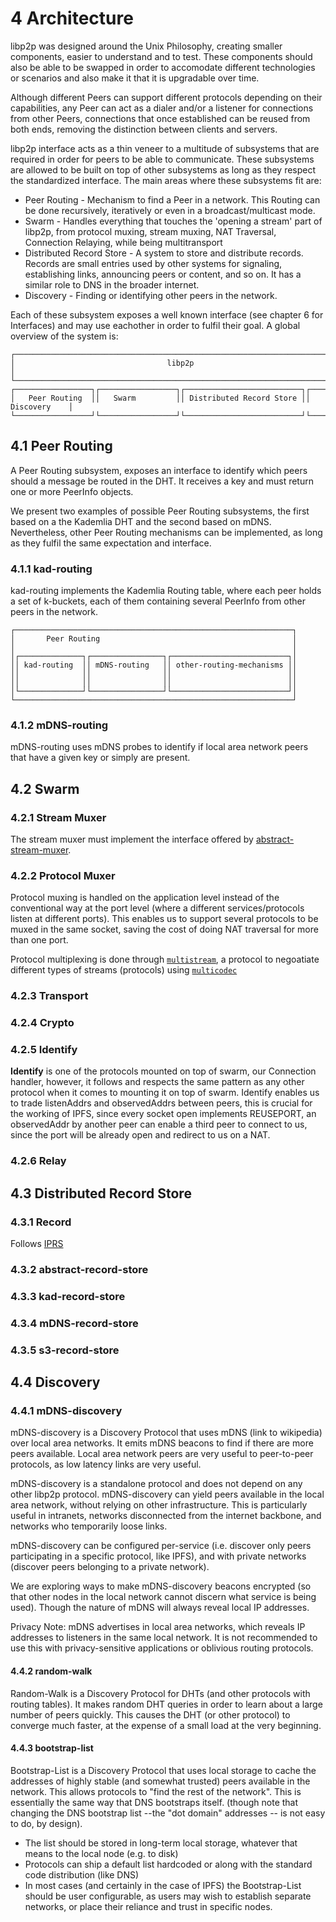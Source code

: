4 Architecture
==============

libp2p was designed around the Unix Philosophy, creating smaller components, easier to understand and to test. These components should also be able to be swapped in order to accomodate different technologies or scenarios and also make it that it is upgradable over time.

Although different Peers can support different protocols depending on their capabilities, any Peer can act as a dialer and/or a listener for connections from other Peers, connections that once established can be reused from both ends, removing the distinction between clients and servers.

libp2p interface acts as a thin veneer to a multitude of subsystems that are required in order for peers to be able to communicate. These subsystems are allowed to be built on top of other subsystems as long as they respect the standardized interface. The main areas where these subsystems fit are:

- Peer Routing - Mechanism to find a Peer in a network. This Routing can be done recursively, iteratively or even in a broadcast/multicast mode.
- Swarm - Handles everything that touches the 'opening a stream' part of libp2p, from protocol muxing, stream muxing, NAT Traversal, Connection Relaying, while being multitransport
- Distributed Record Store - A system to store and distribute records. Records are small entries used by other systems for signaling, establishing links, announcing peers or content, and so on. It has a similar role to DNS in the broader internet.
- Discovery - Finding or identifying other peers in the network.

Each of these subsystem exposes a well known interface (see chapter 6 for Interfaces) and may use eachother in order to fulfil their goal. A global overview of the system is:

```
┌─────────────────────────────────────────────────────────────────────────────────┐
│                                  libp2p                                         │
└─────────────────────────────────────────────────────────────────────────────────┘
┌─────────────────┐┌─────────────────┐┌──────────────────────────┐┌───────────────┐
│   Peer Routing  ││   Swarm         ││ Distributed Record Store ││  Discovery    │
└─────────────────┘└─────────────────┘└──────────────────────────┘└───────────────┘
```

## 4.1 Peer Routing

A Peer Routing subsystem, exposes an interface to identify which peers should a message be routed in the DHT. It receives a key and must return one or more PeerInfo objects.

We present two examples of possible Peer Routing subsystems, the first based on a the Kademlia DHT and the second based on mDNS. Nevertheless, other Peer Routing mechanisms can be implemented, as long as they fulfil the same expectation and interface.

### 4.1.1 kad-routing

kad-routing implements the Kademlia Routing table, where each peer holds a set of k-buckets, each of them containing several PeerInfo from other peers in the network. 

```
┌──────────────────────────────────────────────────────────────┐
│       Peer Routing                                           │
│                                                              │
│┌──────────────┐┌────────────────┐┌──────────────────────────┐│
││ kad-routing  ││ mDNS-routing   ││ other-routing-mechanisms ││
││              ││                ││                          ││
││              ││                ││                          ││
│└──────────────┘└────────────────┘└──────────────────────────┘│
└──────────────────────────────────────────────────────────────┘
```

### 4.1.2 mDNS-routing

mDNS-routing uses mDNS probes to identify if local area network peers that have a given key or simply are present.




## 4.2 Swarm

### 4.2.1 Stream Muxer

The stream muxer must implement the interface offered by [abstract-stream-muxer](https://github.com/diasdavid/abstract-stream-muxer).

### 4.2.2 Protocol Muxer

Protocol muxing is handled on the application level instead of the conventional way at the port level (where a different services/protocols listen at different ports). This enables us to support several protocols to be muxed in the same socket, saving the cost of doing NAT traversal for more than one port.

Protocol multiplexing is done through [`multistream`](https://github.com/jbenet/multistream), a protocol to negoatiate different types of streams (protocols) using [`multicodec`](https://github.com/jbenet/multicodec)

### 4.2.3 Transport

### 4.2.4 Crypto

### 4.2.5 Identify

**Identify** is one of the protocols mounted on top of swarm, our Connection handler, however, it follows and respects the same pattern as any other protocol when it comes to mounting it on top of swarm. Identify enables us to trade listenAddrs and observedAddrs between peers, this is crucial for the working of IPFS, since every socket open implements REUSEPORT, an observedAddr by another peer can enable a third peer to connect to us, since the port will be already open and redirect to us on a NAT.

### 4.2.6 Relay












## 4.3 Distributed Record Store

### 4.3.1 Record

Follows [IPRS](https://github.com/ipfs/specs/tree/master/records)

### 4.3.2 abstract-record-store

### 4.3.3 kad-record-store

### 4.3.4 mDNS-record-store

### 4.3.5 s3-record-store










## 4.4 Discovery

### 4.4.1 mDNS-discovery

mDNS-discovery is a Discovery Protocol that uses mDNS (link to wikipedia) over local area networks. It emits mDNS beacons to find if there are more peers available. Local area network peers are very useful to peer-to-peer protocols, as low latency links are very useful.

mDNS-discovery is a standalone protocol and does not depend on any other libp2p protocol. mDNS-discovery can yield peers available in the local area network, without relying on other infrastructure. This is particularly useful in intranets, networks disconnected from the internet backbone, and networks who temporarily loose links.

mDNS-discovery can be configured per-service (i.e. discover only peers participating in a specific protocol, like IPFS), and with private networks (discover peers belonging to a private network).

We are exploring ways to make mDNS-discovery beacons encrypted (so that other nodes in the local network cannot discern what service is being used). Though the nature of mDNS will always reveal local IP addresses.

Privacy Note: mDNS advertises in local area networks, which reveals IP addresses to listeners in the same local network. It is not recommended to use this with privacy-sensitive applications or oblivious routing protocols.

#### 4.4.2 random-walk

Random-Walk is a Discovery Protocol for DHTs (and other protocols with routing tables). It makes random DHT queries in order to learn about a large number of peers quickly. This causes the DHT (or other protocol) to converge much faster, at the expense of a small load at the very beginning.

#### 4.4.3 bootstrap-list

Bootstrap-List is a Discovery Protocol that uses local storage to cache the addresses of highly stable (and somewhat trusted) peers available in the network. This allows protocols to "find the rest of the network". This is essentially the same way that DNS bootstraps itself. (though note that changing the DNS bootstrap list --the "dot domain" addresses -- is not easy to do, by design).
 - The list should be stored in long-term local storage, whatever that means to the local node (e.g. to disk)
 - Protocols can ship a default list hardcoded or along with the standard code distribution (like DNS)
 - In most cases (and certainly in the case of IPFS) the Bootstrap-List should be user configurable, as users may wish to establish separate networks, or place their reliance and trust in specific nodes.
